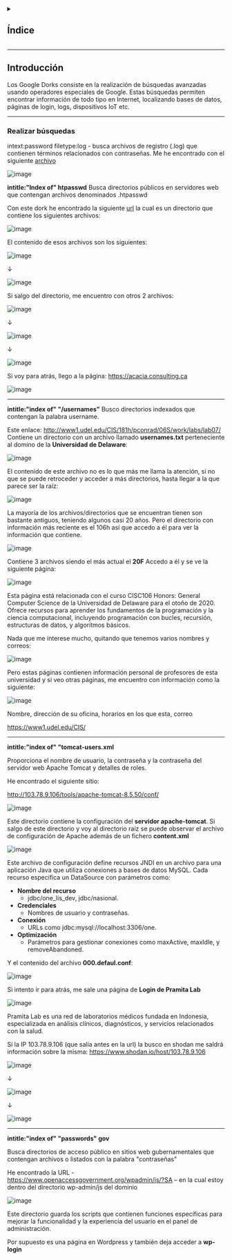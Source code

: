 <details>
  <summary><h2>Índice</h2></summary>
  
 - [Introducción](#introducción)
 - [Realizar búsquedas](#realizar-búsquedas)
</details>

---

## Introducción

Los Google Dorks consiste en la realización de búsquedas avanzadas usando operadores especiales de Google. 
Estas búsquedas permiten encontrar información de todo tipo en Internet, localizando bases de datos, páginas de login, logs, dispositivos IoT etc.

---

### Realizar búsquedas

intext:password filetype:log - busca archivos de registro (.log) que contienen términos relacionados con contraseñas. 
Me he encontrado con el siguiente [archivo](https://kc.200888net.com/Operate/xiaochengxu/source/runtime/log/202405/05_sql.log)

![image](https://github.com/user-attachments/assets/e48dea49-ec58-4f7b-935b-0215f28e4b7b)

**intitle:"Index of" htpasswd** 
Busca directorios públicos en servidores web que contengan archivos denominados .htpasswd

Con este dork he encontrado la siguiente [url](https://acaciaconsulting.ca/private/phpmyadmin/) la cual es un directorio que contiene los siguientes archivos:

![image](https://github.com/user-attachments/assets/4fd2b592-6772-4088-b404-6c800adcc280)

El contenido de esos archivos son los siguientes: 

![image](https://github.com/user-attachments/assets/bcac5c5a-54d7-4f05-9a3c-73a90ed43cdd)

↓

![image](https://github.com/user-attachments/assets/63e6163e-dfe0-473d-844a-8c7fe4e4e7cf)

Si salgo del directorio, me encuentro con otros 2 archivos: 

![image](https://github.com/user-attachments/assets/ae5492cc-c879-4a59-beaa-63bc72cd85c3)

↓

![image](https://github.com/user-attachments/assets/26d88ea1-d010-420c-bd0f-7fc1910991bf)

↓

![image](https://github.com/user-attachments/assets/9d8fa8ac-abdb-4e03-a108-2e03a69f0ea4)

Si voy para atrás, llego a la página: https://acacia.consulting.ca

![image](https://github.com/user-attachments/assets/0190e723-2eb2-46e7-9d95-250c1fa14e7b)

---

**intitle:"index of" "/usernames"** 
Busco directorios indexados que contengan la palabra username.

Este enlace: http://www1.udel.edu/CIS/181h/pconrad/06S/work/labs/lab07/
Contiene un directorio con un archivo llamado **usernames.txt** perteneciente al domino de la **Universidad de Delaware**:

![image](https://github.com/user-attachments/assets/e9c71c59-8119-4dc5-a17b-2786aa583763)

El contenido de este archivo no es lo que más me llama la atención, si no que se puede retroceder y acceder a más directorios, hasta llegar a la que parece ser la raíz: 

![image](https://github.com/user-attachments/assets/af19b187-6590-46fa-86c8-8a70b35a82ab)

La mayoría de los archivos/directorios que se encuentran tienen son bastante antiguos, teniendo algunos casi 20 años. 
Pero el directorio con información más reciente es el 106h así que accedo a él para ver la información que contiene.

![image](https://github.com/user-attachments/assets/2545e52d-55a8-4ead-ac12-3879accc42e6)

Contiene 3 archivos siendo el más actual el **20F** 
Accedo a él y se ve la siguiente página:

![image](https://github.com/user-attachments/assets/6b655096-003c-4650-98ba-67e1a49c4abe)

Esta página está relacionada con el curso CISC106 Honors: General Computer Science de la Universidad de Delaware para el otoño de 2020. Ofrece recursos para aprender los fundamentos de la programación y la ciencia computacional, incluyendo programación con bucles, recursión, estructuras de datos, y algoritmos básicos. 

Nada que me interese mucho, quitando que tenemos varios nombres y correos: 

![image](https://github.com/user-attachments/assets/62ffd2f9-a739-457d-b63c-758cb1a114b3)

Pero estas páginas contienen información personal de profesores de esta universidad y si veo otras páginas, me encuentro con información como la siguiente: 

![image](https://github.com/user-attachments/assets/84f1608b-4845-4a15-a5d0-2c863158cb71)

Nombre, dirección de su oficina, horarios en los que esta, correo

https://www1.udel.edu/CIS/

---

**intitle:"index of" "tomcat-users.xml**

Proporciona el nombre de usuario, la contraseña y la contraseña del servidor web Apache Tomcat y detalles de roles.

He encontrado el siguiente sitio:

http://103.78.9.106/tools/apache-tomcat-8.5.50/conf/

![image](https://github.com/user-attachments/assets/12c808f6-4982-4734-917e-28913754ad05)

Este directorio contiene la configuración del **servidor apache-tomcat**. 
Si salgo de este directorio y voy al directorio raíz se puede observar el archivo de configuración de Apache además de un fichero **content.xml** 

![image](https://github.com/user-attachments/assets/96ef1fbd-636c-4720-ba7a-fb3f1c22fa27)

Este archivo de configuración define recursos JNDI en un archivo **<Context>** para una aplicación Java que utiliza conexiones a bases de datos MySQL. 
Cada recurso especifica un DataSource con parámetros como: 

- **Nombre del recurso**
  -  jdbc/one_lis_dev, jdbc/nasional.
- **Credenciales**
  - Nombres de usuario y contraseñas.
- **Conexión**
  -  URLs como jdbc:mysql://localhost:3306/one.
- **Optimización**
  -  Parámetros para gestionar conexiones como maxActive, maxIdle, y removeAbandoned. 

Y el contenido del archivo **000.defaul.conf**:

![image](https://github.com/user-attachments/assets/8017f730-9cc1-4254-b391-b043a2ce99c1)

Si intento ir para atrás, me sale una página de **Login de Pramita Lab**

![image](https://github.com/user-attachments/assets/723ecbfc-a774-4773-aa9c-0475e6eca2f7)

Pramita Lab es una red de laboratorios médicos fundada en Indonesia, especializada en análisis clínicos, diagnósticos, y servicios relacionados con la salud.

Si la IP 103.78.9.106 (que salía antes en la url) la busco en shodan me saldrá información sobre la misma: https://www.shodan.io/host/103.78.9.106 

![image](https://github.com/user-attachments/assets/adeabbc0-ec95-4f74-a03e-f0e4653a9fc2)

↓

![image](https://github.com/user-attachments/assets/f7da6e79-0ea2-430e-9236-530a4e164709)

↓

![image](https://github.com/user-attachments/assets/d3518840-e444-4ca8-bae7-9edae03ab7ef)

---

**intitle:"index of" "passwords" gov**

Busca directorios de acceso público en sitios web gubernamentales que contengan archivos o listados con la palabra "contraseñas"

He encontrado la URL - https://www.openaccessgovernment.org/wpadmin/js/?SA – en la cual estoy dentro del directorio wp-admin/js del dominio 

![image](https://github.com/user-attachments/assets/77fe24dc-d75d-4bef-87f5-6f81e68809b5)

Este directorio guarda los scripts que contienen funciones específicas para mejorar la funcionalidad y la experiencia del usuario en el panel de administración.

Por supuesto es una página en Wordpress y también deja acceder a **wp-login** 



